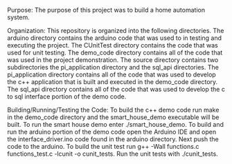 Purpose:
The purpose of this project was to build a home automation system.

Organization:
This repository is organized into the following directories. The arduino directory contains the arduino code that was used to in testing and executing the project. The CUnitTest directory contains the code that was used for unit testing. The demo_code directory contains all of the code that was used in the project demonstration. The source directory contains two subdirectories the pi_application directory and the sql_api directories. The pi_application directory contains all of the code that was used to develop the c++ application that is built and executed in the demo_code directory. The sql_api directory contains all of the code that was used to develop the c to sql interface portion of the demo code.

Building/Running/Testing the Code:
To build the c++ demo code run make in the demo_code directory and the smart_house_demo executable will be built. To run the smart house demo enter ./smart_house_demo. To build and run the arduino portion of the demo code open the Arduino IDE and open the interface_driver.ino code found in the arduino directory. Next push the code to the arduino. To build the unit test run g++ -Wall functions.c functions_test.c -lcunit -o cunit_tests. Run the unit tests with ./cunit_tests.
